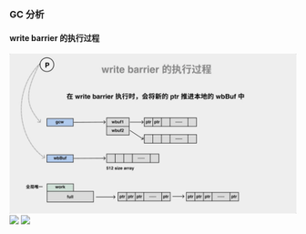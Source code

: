 <link rel="stylesheet" href="../extra/ideal-image-slider.css">
<link rel="stylesheet" href="../extra/ideal-default-theme.css">
<script src="../extra/ideal-image-slider.js"></script>
<script src="../extra/ideal-iis-bullet-nav.js"></script>
<script>
var gitbook = gitbook || [];
gitbook.push(function() {
    let slider = new IdealImageSlider.Slider('.IdealImageSlider');
    slider.addBulletNav();
})
</script>

### GC 分析

#### write barrier 的执行过程

<div class="IdealImageSlider">
    <img src="../images/write-barrier/1649746680-1.jpg" />
    <img src="../images/write-barrier/1649746680-2.jpg" />
    <img src="../images/write-barrier/1649746680-3.jpg" />
</div>
